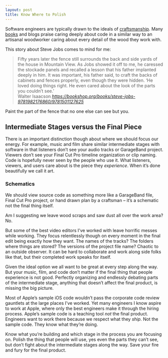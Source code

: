 ```yaml
---
layout: post
title: Know Where to Polish
---
```


Software engineers are typically drawn to the ideals of [craftsmanship](https://en.wikipedia.org/wiki/Software_craftsmanship). Many [books](https://bookshop.org/books/clean-code-a-handbook-of-agile-software-craftsmanship/9780132350884) and blogs praise caring deeply about code in a similar way to an artisanal woodworker caring about every detail of the wood they work with. 

This story about Steve Jobs comes to mind for me:

<blockquote class="quoteback" darkmode="true" data-title="Steve Jobs, page 6" data-author="Walter Isaacson" cite="https://bookshop.org/books/steve-jobs-9781982176860/9781501127625">
<div>
Fifty years later the fence still surrounds the back and side yards of the house in Mountain View. As Jobs showed it off to me, he caressed the stockade panels and recalled a lesson that his father implanted deeply in him. It was important, his father said, to craft the backs of cabinets and fences properly, even though they were hidden. ‘He loved doing things right. He even cared about the look of the parts you couldn’t see.’
</div>
<footer>Walter Isaacson<cite> <a href="https://bookshop.org/books/steve-jobs-9781982176860/9781501127625">https://bookshop.org/books/steve-jobs-9781982176860/9781501127625</a></cite></footer>
</blockquote><script src="https://cdn.jsdelivr.net/gh/Blogger-Peer-Review/quotebacks@1/quoteback.js"></script>

Paint the part of the fence that no one else can see but you. 

## Intermediate Stages versus the Final Piece

There is an important distinction though about where we should focus our energy. For example, music and film share similar intermediate stages with software in that listeners don’t see your audio tracks or GarageBand project. Viewers don’t see your Final Cut Pro timeline organization or clip naming. Code is hopefully never seen by the people who use it. What listeners, viewers, and users care about is the piece they _experience_. When it’s done beautifully we call it art.

### Schematics

We should view source code as something more like a GarageBand file, Final Cut Pro project, or hand drawn plan by a craftsman – it’s a schematic not the final thing itself.

Am I suggesting we leave wood scraps and saw dust all over the work area? No. 

But some of the best video editors I’ve worked with leave horrific messes while working. They focus relentlessly though on every moment in the final edit being exactly how they want. The names of the tracks? The folders where things are stored? The versions of the project file name? Chaotic to an outside observer. It can be hard to collaborate and work along side folks like that, but their completed work speaks for itself.

Given the ideal option we all want to be great at every step along the way. But your music, film, and code don’t matter if the final thing that people experience is not good. Perfectly organizing and endlessly debating parts of the intermediate stage, anything that doesn’t affect the final product, is missing the big picture.

Most of Apple’s sample iOS code wouldn’t pass the corporate code review gauntlets at the large places I’ve worked. Yet many engineers I know aspire to work at Apple, where only the best engineers make it through the hiring process. Apple’s sample code is a teaching tool _not_ the final product. Engineers want to work there because we respect what they _ship_. Not the sample code. They know what they’re doing. 

Know what you’re building and which stage in the process you are focusing on. Polish the thing that people will use, yes even the parts they can’t see, but don’t fight about the intermediate stages along the way. Save your fire and fury for the final product.